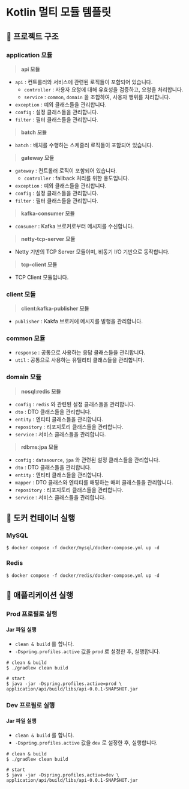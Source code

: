 # Kotlin 멀티 모듈 템플릿

## :round_pushpin: 프로젝트 구조

### application 모듈

> **api 모듈**

- `api` : 컨트롤러와 서비스에 관련된 로직들이 포함되어 있습니다.
    - `controller` : 사용자 요청에 대해 유효성을 검증하고, 요청을 처리합니다.
    - `service` : `common`, `domain` 을 조합하여, 사용자 행위를 처리합니다.
- `exception` : 예외 클래스들을 관리합니다.
- `config` : 설정 클래스들을 관리합니다.
- `filter` : 필터 클래스들을 관리합니다.

> **batch 모듈**

- `batch` : 배치를 수행하는 스케줄러 로직들이 포함되어 있습니다.

> **gateway 모듈**

- `gateway` : 컨트롤러 로직이 포함되어 있습니다.
    - `controller` : fallback 처리를 위한 용도입니다.
- `exception` : 예외 클래스들을 관리합니다.
- `config` : 설정 클래스들을 관리합니다.
- `filter` : 필터 클래스들을 관리합니다.

> **kafka-consumer 모듈**

- `consumer` : Kafka 브로커로부터 메시지를 수신합니다.

> **netty-tcp-server 모듈**

- Netty 기반의 TCP Server 모듈이며, 비동기 I/O 기반으로 동작합니다.

> **tcp-client 모듈**

- TCP Client 모듈입니다.

### client 모듈

> **client:kafka-publisher 모듈**

- `publisher` : Kakfa 브로커에 메시지를 발행을 관리합니다.

### common 모듈

- `response` : 공통으로 사용하는 응답 클래스들을 관리합니다.
- `util` : 공통으로 사용하는 유틸리티 클래스들을 관리합니다.

### domain 모듈

> **nosql:redis 모듈**

- `config` : `redis` 와 관련된 설정 클래스들을 관리합니다.
- `dto` : DTO 클래스들을 관리합니다.
- `entity` : 엔티티 클래스들을 관리합니다.
- `repository` : 리포지토리 클래스들을 관리합니다.
- `service` : 서비스 클래스들을 관리합니다.

> **rdbms:jpa 모듈**

- `config` : `datasource`, `jpa` 와 관련된 설정 클래스들을 관리합니다.
- `dto` : DTO 클래스들을 관리합니다.
- `entity` : 엔티티 클래스들을 관리합니다.
- `mapper` : DTO 클래스와 엔티티를 매핑하는 매퍼 클래스들을 관리합니다.
- `repository` : 리포지토리 클래스들을 관리합니다.
- `service` : 서비스 클래스들을 관리합니다.

## :round_pushpin: 도커 컨테이너 실행

### MySQL

```shell
$ docker compose -f docker/mysql/docker-compose.yml up -d
```

### Redis

```shell
$ docker compose -f docker/redis/docker-compose.yml up -d
```

## :round_pushpin: 애플리케이션 실행

### Prod 프로필로 실행

#### Jar 파일 실행

- `clean & build` 를 합니다.
- `-Dspring.profiles.active` 값을 `prod` 로 설정한 후, 실행합니다.

```shell
# clean & build
$ ./gradlew clean build

# start
$ java -jar -Dspring.profiles.active=prod \
application/api/build/libs/api-0.0.1-SNAPSHOT.jar
```

### Dev 프로필로 실행

#### Jar 파일 실행

- `clean & build` 를 합니다.
- `-Dspring.profiles.active` 값을 `dev` 로 설정한 후, 실행합니다.

```shell
# clean & build
$ ./gradlew clean build

# start
$ java -jar -Dspring.profiles.active=dev \
application/api/build/libs/api-0.0.1-SNAPSHOT.jar
```

